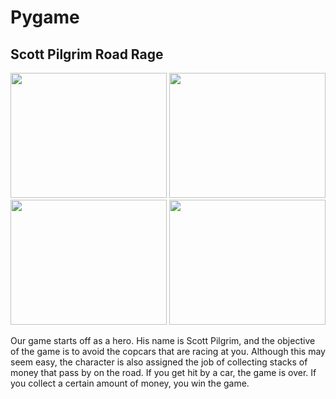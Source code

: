 # Pygame
<h2> Scott Pilgrim Road Rage</h2>
<img src="https://github.com/mdullahan1354/Scott-Pilgrim-Road-Rage/blob/master/Capture1.PNG" width = "250 " height="200">
<img src="https://github.com/mdullahan1354/Scott-Pilgrim-Road-Rage/blob/master/Capture2.PNG" width = "250 " height="200">
<img src="https://github.com/mdullahan1354/Scott-Pilgrim-Road-Rage/blob/master/Capture3.PNG" width = "250 " height="200">
<img src="https://github.com/mdullahan1354/Scott-Pilgrim-Road-Rage/blob/master/Capture4.PNG" width = "250 " height="200">
<p> Our game starts off as a hero. His name is Scott Pilgrim, and the objective of the game is to avoid the copcars that are racing at you. Although this may seem easy, the character is also assigned the job of collecting stacks of money that pass by on the road. If you get hit by a car, the game is over. If you collect a certain amount of money, you win the game.<p>
